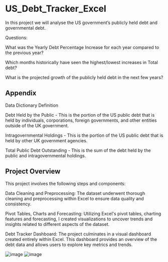 # US_Debt_Tracker_Excel

In this project we will analyse the US government’s publicly held debt and governmental debt.

Questions:

What was the Yearly Debt Percentage Increase for each year compared to the previous year?

Which months historically have seen the highest/lowest increases in Total debt?

What is the projected growth of the publicly held debt in the next few years?



## Appendix

Data Dictionary	Definition

Debt Held by the Public - This is the portion of the US public debt that is held by individuals, corporations, foreign governments, and other entities outside of the UK government.

Intragovernmental Holdings - This is the portion of the US public debt that is held by other UK government agencies.

Total Public Debt Outstanding - This is the sum of the debt held by the public and intragovernmental holdings.

## Project Overview

This project involves the following steps and components:

Data Cleaning and Preprocessing: The dataset underwent thorough cleaning and preprocessing within Excel to ensure data quality and consistency.

Pivot Tables, Charts and Forecasting: Utilizing Excel's pivot tables, charting features and forecasting, I created visualizations to uncover trends and insights related to different aspects of the dataset.

Debt Tracker Dashboard: The project culminates in a visual dashboard created entirely within Excel. This dashboard provides an overview of the debt data and allows users to explore key metrics and trends.

![image](https://github.com/user-attachments/assets/317df751-0d8c-4075-b5f8-6068d611249a)
![image](https://github.com/user-attachments/assets/b4e2a74d-6695-4b0f-bec0-f5a7b95fb05c)


